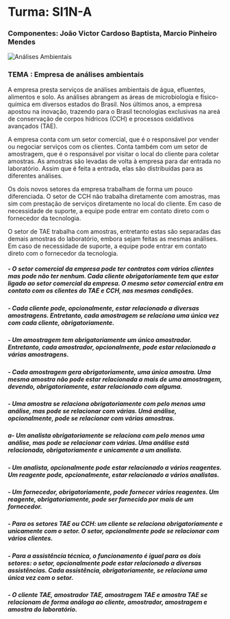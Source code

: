 # Turma: SI1N-A
### Componentes: João Victor Cardoso Baptista, Marcio Pinheiro Mendes 

![Análises Ambientais](https://www.ecocerta.com/media/servicos/ambiental-5.png "Análises Ambientais")

### TEMA : Empresa de análises ambientais

A empresa presta serviços de análises ambientais de água, efluentes, alimentos e solo. As análises abrangem as áreas de microbiologia e físico-química em diversos estados do Brasil. Nos últimos anos, a empresa apostou na inovação, trazendo para o Brasil tecnologias exclusivas na areá de conservação de corpos hidricos (CCH) e processos oxidativos avançados (TAE).

A empresa conta com um setor comercial, que é o responsável por vender ou negociar serviços com os clientes. Conta também com um setor de amostragem, que é o responsável por visitar o local do cliente para coletar amostras. As amostras são levadas de volta à empresa para dar entrada no laboratório. Assim que é feita a entrada, elas são distribuídas para as diferentes análises.

Os dois novos setores da empresa trabalham de forma um pouco diferenciada. O setor de CCH não trabalha diretamente com amostras, mas sim com prestação de serviços diretamente no local do cliente. Em caso de necessidade de suporte, a equipe pode entrar em contato direto com o fornecedor da tecnologia.

O setor de TAE trabalha com amostras, entretanto estas são separadas das demais amostras do laboratório, embora sejam feitas as mesmas análises. Em caso de necessidade de suporte, a equipe pode entrar em contato direto com o fornecedor da tecnologia.

##### - O setor comercial da empresa pode ter contratos com vários clientes mas pode não ter nenhum. Cada cliente obrigatoriamente tem que estar ligado ao setor comercial da empresa. O mesmo setor comercial entra em contato com os clientes do TAE e CCH, nas mesmas condições.

##### - Cada cliente pode, opcionalmente, estar relacionado a diversas amostragens. Entretanto, cada amostragem se relaciona uma única vez com cada cliente, obrigatoriamente.

##### - Um amostragem tem obrigatoriamente um único amostrador. Entretanto, cada amostrador, opcionalmente, pode estar relacionado a várias amostragens.

##### - Cada amostragem gera obrigatoriamente, uma única amostra. Uma mesma amostra não pode estar relacionada a mais de uma amostragem, devendo, obrigatoriamente, estar relacionado com alguma.

##### - Uma amostra se relaciona obrigatoriamente com pelo menos uma análise, mas pode se relacionar com várias. Umá análise, opcionalmente, pode se relacionar com várias amostras.

##### a- Um analista obrigatoriamente se relaciona com pelo menos uma análise, mas pode se relacionar com várias. Uma análise está relacionada, obrigatoriamente e unicamente a um analista.

##### - Um analista, opcionalmente pode estar relacionado a vários reagentes. Um reagente pode, opcionalmente, estar relacionado a vários analistas.

##### - Um fornecedor, obrigatoriamente, pode fornecer vários reagentes. Um reagente, obrigatoriamente, pode ser fornecido por mais de um fornecedor.

##### - Para os setores TAE ou CCH: um cliente se relaciona obrigatoriamente e unicamente com o setor. O setor, opcionalmente pode se relacionar com vários clientes.

##### - Para a assistência técnica, o funcionamento é igual para os dois setores: o setor, opcionalmente pode estar relacionado a diversas assistências. Cada assistência, obrigatoriamente, se relaciona uma única vez com o setor.

##### - O cliente TAE, amostrador TAE, amostragem TAE e amostra TAE se relacionam de forma análoga ao cliente, amostrador, amostragem e amostra do laboratório.

